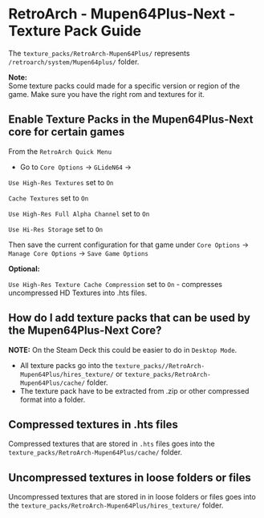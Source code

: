 # RetroArch - Mupen64Plus-Next - Texture Pack Guide

The `texture_packs/RetroArch-Mupen64Plus/` represents `/retroarch/system/Mupen64plus/` folder.

**Note:** <br>
Some texture packs could made for a specific version or region of the game. Make sure you have the right rom and textures for it.

## Enable Texture Packs in the Mupen64Plus-Next core for certain games

From the `RetroArch Quick Menu`

* Go to `Core Options` -> `GLideN64` ->

`Use High-Res Textures` set to `On`<br>

`Cache Textures` set to `On`<br>

`Use High-Res Full Alpha Channel` set to `On`<br>

`Use Hi-Res Storage` set to `On`<br>

Then save the current configuration for that game under `Core Options` -> `Manage Core Options` -> `Save Game Options`

**Optional:**

`Use High-Res Texture Cache Compression` set to `On` - compresses uncompressed HD Textures into .hts files.




## How do I add texture packs that can be used by the Mupen64Plus-Next Core?

**NOTE:** On the Steam Deck this could be easier to do in `Desktop Mode`.

* All texture packs go into the `texture_packs//RetroArch-Mupen64Plus/hires_texture/` or `texture_packs/RetroArch-Mupen64Plus/cache/` folder.
* The texture pack have to be extracted from .zip or other compressed format into a folder.

## Compressed textures in .hts files
Compressed textures that are stored in `.hts` files goes into the `texture_packs/RetroArch-Mupen64Plus/cache/` folder.

## Uncompressed textures in loose folders or files
Uncompressed textures that are stored in in loose folders or files  goes into the `texture_packs/RetroArch-Mupen64Plus/hires_texture/` folder.


